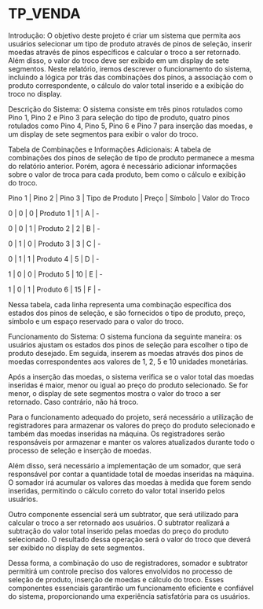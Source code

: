 # TP_VENDA
Introdução: O objetivo deste projeto é criar um sistema que permita aos usuários selecionar um tipo de produto através de pinos de seleção, inserir moedas através de pinos específicos e calcular o troco a ser retornado. Além disso, o valor do troco deve ser exibido em um display de sete segmentos. Neste relatório, iremos descrever o funcionamento do sistema, incluindo a lógica por trás das combinações dos pinos, a associação com o produto correspondente, o cálculo do valor total inserido e a exibição do troco no display. 

Descrição do Sistema: O sistema consiste em três pinos rotulados como Pino 1, Pino 2 e Pino 3 para seleção do tipo de produto, quatro pinos rotulados como Pino 4, Pino 5, Pino 6 e Pino 7 para inserção das moedas, e um display de sete segmentos para exibir o valor do troco. 

Tabela de Combinações e Informações Adicionais: A tabela de combinações dos pinos de seleção de tipo de produto permanece a mesma do relatório anterior. Porém, agora é necessário adicionar informações sobre o valor de troca para cada produto, bem como o cálculo e exibição do troco. 

Pino 1 | Pino 2 | Pino 3 | Tipo de Produto | Preço | Símbolo | Valor do Troco 

0 | 0 | 0 | Produto 1 | 1 | A | -  

0 | 0 | 1 | Produto 2 | 2 | B | -  

0 | 1 | 0 | Produto 3 | 3 | C | - 

 0 | 1 | 1 | Produto 4 | 5 | D | - 

 1 | 0 | 0 | Produto 5 | 10 | E | -  

1 | 0 | 1 | Produto 6 | 15 | F | - 

Nessa tabela, cada linha representa uma combinação específica dos estados dos pinos de seleção, e são fornecidos o tipo de produto, preço, símbolo e um espaço reservado para o valor do troco. 

Funcionamento do Sistema: O sistema funciona da seguinte maneira: os usuários ajustam os estados dos pinos de seleção para escolher o tipo de produto desejado. Em seguida, inserem as moedas através dos pinos de moedas correspondentes aos valores de 1, 2, 5 e 10 unidades monetárias. 

Após a inserção das moedas, o sistema verifica se o valor total das moedas inseridas é maior, menor ou igual ao preço do produto selecionado. Se for menor, o display de sete segmentos mostra o valor do troco a ser retornado. Caso contrário, não há troco. 

Para o funcionamento adequado do projeto, será necessário a utilização de registradores para armazenar os valores do preço do produto selecionado e também das moedas inseridas na máquina. Os registradores serão responsáveis por armazenar e manter os valores atualizados durante todo o processo de seleção e inserção de moedas. 

Além disso, será necessário a implementação de um somador, que será responsável por contar a quantidade total de moedas inseridas na máquina. O somador irá acumular os valores das moedas à medida que forem sendo inseridas, permitindo o cálculo correto do valor total inserido pelos usuários. 

Outro componente essencial será um subtrator, que será utilizado para calcular o troco a ser retornado aos usuários. O subtrator realizará a subtração do valor total inserido pelas moedas do preço do produto selecionado. O resultado dessa operação será o valor do troco que deverá ser exibido no display de sete segmentos. 

Dessa forma, a combinação do uso de registradores, somador e subtrator permitirá um controle preciso dos valores envolvidos no processo de seleção de produto, inserção de moedas e cálculo do troco. Esses componentes essenciais garantirão um funcionamento eficiente e confiável do sistema, proporcionando uma experiência satisfatória para os usuários. 

 

 
